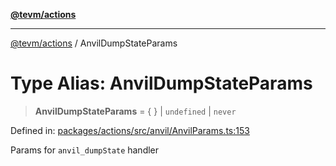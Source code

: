 [**@tevm/actions**](../README.md)

***

[@tevm/actions](../globals.md) / AnvilDumpStateParams

# Type Alias: AnvilDumpStateParams

> **AnvilDumpStateParams** = \{ \} \| `undefined` \| `never`

Defined in: [packages/actions/src/anvil/AnvilParams.ts:153](https://github.com/evmts/tevm-monorepo/blob/main/packages/actions/src/anvil/AnvilParams.ts#L153)

Params for `anvil_dumpState` handler
